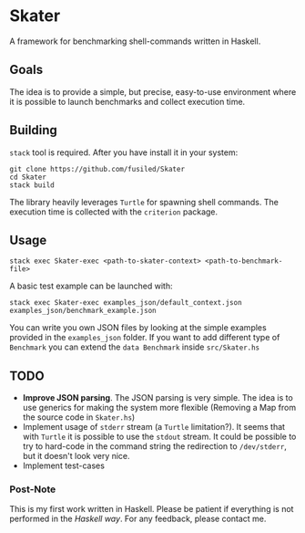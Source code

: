 # Skater

A framework for benchmarking shell-commands written in Haskell.

## Goals
The idea is to provide a simple, but precise, easy-to-use environment where it is possible to launch benchmarks and collect execution time.

## Building
`stack` tool is required. After you have install it in your system:
```
git clone https://github.com/fusiled/Skater
cd Skater
stack build
```
The library heavily leverages `Turtle` for spawning shell commands. The execution time is collected with the `criterion` package.

## Usage
```
stack exec Skater-exec <path-to-skater-context> <path-to-benchmark-file>
```
A basic test example can be launched with:
```
stack exec Skater-exec examples_json/default_context.json examples_json/benchmark_example.json
```

You can write you own JSON files by looking at the simple examples provided in the `examples_json` folder. If you want to add different type of `Benchmark` you can extend the `data Benchmark` inside `src/Skater.hs`

## TODO
- **Improve JSON parsing**. The JSON parsing is very simple. The idea is to use generics for making the system more flexible (Removing a Map from the source code in `Skater.hs`)
- Implement usage of `stderr` stream (a `Turtle` limitation?). It seems that with `Turtle` it is possible to use the `stdout` stream. It could be possible to try to hard-code in the command string the redirection to `/dev/stderr`, but it doesn't look very nice.
- Implement test-cases

### Post-Note

This is my first work written in Haskell. Please be patient if everything is not performed in the *Haskell way*. For any feedback, please contact me.